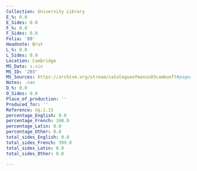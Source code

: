 ```yaml
---
Collection: University Library
E_%: 0.0
E_Sides: 0.0
F_%: 0.0
F_Sides: 0.0
Folia: '80'
Headnote: Brut
L_%: 0.0
L_Sides: 0.0
Location: Cambridge
MS_Date: s.xiv
MS_ID: '203'
MS_Sources: https://archive.org/stream/catalogueofmanus03cambuoft#page/n34/mode/1up
Notes: .nan
O_%: 0.0
O_Sides: 0.0
Place_of_production: ''
Produced_for: ''
Reference: Gg.1.15
percentage_English: 0.0
percentage_French: 100.0
percentage_Latin: 0.0
percentage_Other: 0.0
total_sides_English: 0.0
total_sides_French: 399.0
total_sides_Latin: 0.0
total_sides_Other: 0.0

---
```

